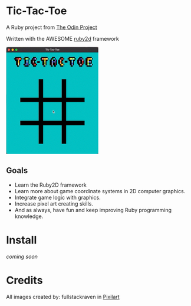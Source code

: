 # Tic-Tac-Toe
A Ruby project from [The Odin Project](https://www.theodinproject.com/lessons/ruby-tic-tac-toe)

Written with the AWESOME [ruby2d](http://www.ruby2d.com/) framework

![tic_tac_toe](lib/img/tic_tac_toe.gif)

## Goals

- Learn the Ruby2D framework
- Learn more about game coordinate systems in 2D computer graphics.
- Integrate game logic with graphics.
- Increase pixel art creating skills.
- And as always, have fun and keep improving Ruby programming knowledge.

# Install

*coming soon*

# Credits 

All images created by: fullstackraven in [Pixilart](https://www.pixilart.com/draw)
